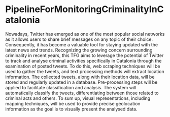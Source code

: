 # PipelineForMonitoringCriminalityInCatalonia

Nowadays, Twitter has emerged as one of the most popular social networks as it allows users to share brief messages on any topic of their choice. Consequently, it has become a valuable tool for staying updated with the latest news and trends. Recognizing the growing concern surrounding criminality in recent years, this TFG aims to leverage the potential of Twitter to track and analyse criminal activities specifically in Catalonia through the examination of posted tweets. To do this, web scraping techniques will be used to gather the tweets, and text processing methods will extract location information. The collected tweets, along with their location data, will be stored and regularly updated in a database. Pre-processing steps will be applied to facilitate classification and analysis. The system will automatically classify the tweets, differentiating between those related to criminal acts and others. To sum up, visual representations, including mapping techniques, will be used to provide precise geolocation information as the goal is to visually present the analysed data. 
